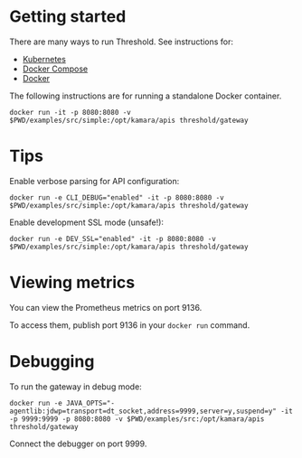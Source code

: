 Getting started
===============

There are many ways to run Threshold. See instructions for:

* [Kubernetes](install/kubernetes.md)
* [Docker Compose](install/docker-compose.md)
* [Docker](install/docker.md)

The following instructions are for running a standalone Docker container. 

    docker run -it -p 8080:8080 -v $PWD/examples/src/simple:/opt/kamara/apis threshold/gateway

# Tips

Enable verbose parsing for API configuration:

    docker run -e CLI_DEBUG="enabled" -it -p 8080:8080 -v $PWD/examples/src/simple:/opt/kamara/apis threshold/gateway

Enable development SSL mode (unsafe!):

    docker run -e DEV_SSL="enabled" -it -p 8080:8080 -v $PWD/examples/src/simple:/opt/kamara/apis threshold/gateway

# Viewing metrics

You can view the Prometheus metrics on port 9136.

To access them, publish port 9136 in your `docker run` command.

# Debugging

To run the gateway in debug mode:

    docker run -e JAVA_OPTS="-agentlib:jdwp=transport=dt_socket,address=9999,server=y,suspend=y" -it -p 9999:9999 -p 8080:8080 -v $PWD/examples/src:/opt/kamara/apis threshold/gateway

Connect the debugger on port 9999.
